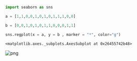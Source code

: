 ```python
import seaborn as sns
```


```python
a = [1,1,0,0,1,0,1,0,1,1,1,0,0]

b = [0,0,1,0,1,0,1,1,0,0,0,1,1]
```


```python
sns.regplot(x = a, y = b , marker = "*", color="g")
```




    <matplotlib.axes._subplots.AxesSubplot at 0x26455742b48>




![png](Regplot_sample_2_1.png)



```python

```
